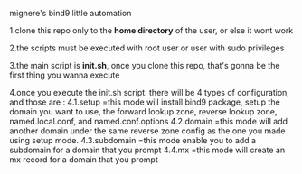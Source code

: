 mignere's bind9 little automation

1.clone this repo only to the **home directory** of the user, or else it wont work

2.the scripts must be executed with root user or user with sudo privileges

3.the main script is **init.sh**, once you clone this repo, that's gonna be the first thing you wanna execute

4.once you execute the init.sh script. there will be 4 types of configuration, and those are :
4.1.setup
=this mode will install bind9 package, setup the domain you want to use, the forward lookup zone, reverse lookup zone, named.local.conf, and named.conf.options
4.2.domain
=this mode will add another domain under the same reverse zone config as the one you made using setup mode.
4.3.subdomain
=this mode enable you to add a subdomain for a domain that you prompt
4.4.mx
=this mode will create an mx record for a domain that you prompt
    



